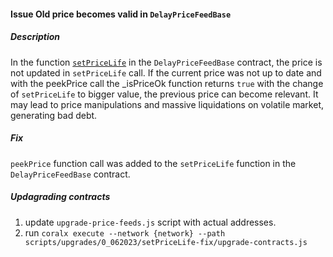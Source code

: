#### Issue Old price becomes valid in `DelayPriceFeedBase`
##### Description
In the function [`setPriceLife`](https://github.com/Into-the-Fathom/fathom-stablecoin-smart-contracts/tree/6c710b47e07f70c38207c50270f81e1d69c874c8/contracts/main/price-feeders/DelayPriceFeedBase.sol#L41) in the `DelayPriceFeedBase` contract, the price is not updated in `setPriceLife` call. If the current price was not up to date and with the peekPrice call the _isPriceOk function returns `true` with the change of `setPriceLife` to bigger value, the previous price can become relevant. It may lead to price manipulations and massive liquidations on volatile market, generating bad debt.

##### Fix
`peekPrice` function call was added to the `setPriceLife` function in the `DelayPriceFeedBase` contract.

##### Updagrading contracts
1. update `upgrade-price-feeds.js` script with actual addresses.
2. run `coralx execute --network {network} --path scripts/upgrades/0_062023/setPriceLife-fix/upgrade-contracts.js`